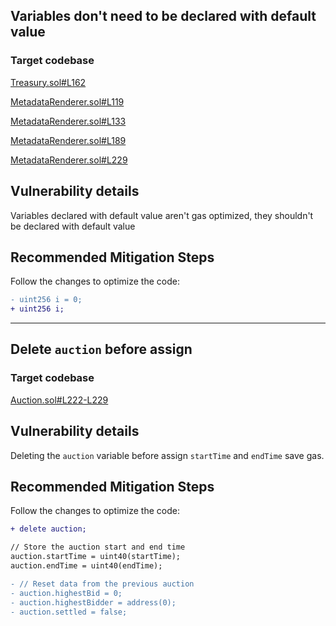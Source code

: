 ## Variables don't need to be declared with default value

### Target codebase

[Treasury.sol#L162](https://github.com/code-423n4/2022-09-nouns-builder/blob/main/src/governance/treasury/Treasury.sol#L162)

[MetadataRenderer.sol#L119](https://github.com/code-423n4/2022-09-nouns-builder/blob/main/src/token/metadata/MetadataRenderer.sol#L119)

[MetadataRenderer.sol#L133](https://github.com/code-423n4/2022-09-nouns-builder/blob/main/src/token/metadata/MetadataRenderer.sol#L133)

[MetadataRenderer.sol#L189](https://github.com/code-423n4/2022-09-nouns-builder/blob/main/src/token/metadata/MetadataRenderer.sol#L189)

[MetadataRenderer.sol#L229](https://github.com/code-423n4/2022-09-nouns-builder/blob/main/src/token/metadata/MetadataRenderer.sol#L229)

## **Vulnerability details**

Variables declared with default value aren't gas optimized, they shouldn't be declared with default value

## **Recommended Mitigation Steps**

Follow the changes to optimize the code:

```diff
- uint256 i = 0;
+ uint256 i;
```

---

## Delete `auction` before assign

### Target codebase

[Auction.sol#L222-L229](https://github.com/code-423n4/2022-09-nouns-builder/blob/main/src/auction/Auction.sol#L222-L229)

## **Vulnerability details**

Deleting the `auction` variable before assign `startTime` and `endTime` save gas.

## **Recommended Mitigation Steps**

Follow the changes to optimize the code:

```diff
+ delete auction;

// Store the auction start and end time
auction.startTime = uint40(startTime);
auction.endTime = uint40(endTime);

- // Reset data from the previous auction
- auction.highestBid = 0;
- auction.highestBidder = address(0);
- auction.settled = false;
```
